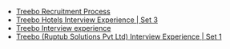  - [Treebo Recruitment Process](https://www.geeksforgeeks.org/treebo-recruitment-process/)
- [Treebo Hotels Interview Experience | Set 3](https://www.geeksforgeeks.org/treebo-hotels-interview-experience-set-3/)
- [Treebo Interview experience](https://www.geeksforgeeks.org/treebo-interview-experience/)
- [Treebo (Ruptub Solutions Pvt Ltd) Interview Experience | Set 1](https://www.geeksforgeeks.org/treebo-ruptub-solutions-pvt-ltd-inerview-experience/)